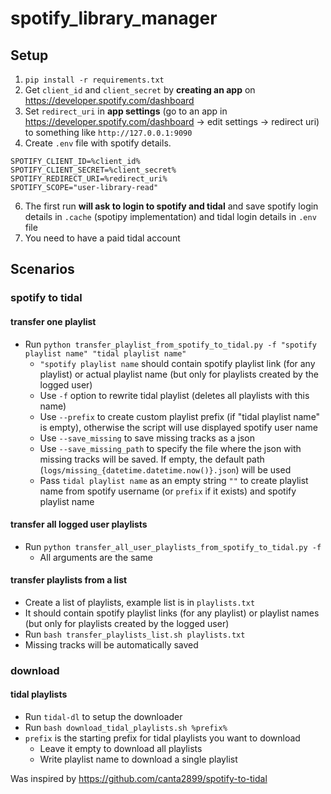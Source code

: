 # spotify_library_manager

## Setup
1. `pip install -r requirements.txt`
2. Get `client_id` and `client_secret` by **creating an app** on https://developer.spotify.com/dashboard
3. Set `redirect_uri` in **app settings** (go to an app in https://developer.spotify.com/dashboard -> edit settings -> redirect uri) to something like `http://127.0.0.1:9090`
4. Create `.env` file with spotify details. 
```
SPOTIFY_CLIENT_ID=%client_id% 
SPOTIFY_CLIENT_SECRET=%client_secret%
SPOTIFY_REDIRECT_URI=%redirect_uri%
SPOTIFY_SCOPE="user-library-read"
```
6. The first run **will ask to login to spotify and tidal** and save spotify login details in `.cache` (spotipy implementation) and tidal login details in `.env` file
7. You need to have a paid tidal account

## Scenarios
### spotify to tidal
#### transfer one playlist
- Run `python transfer_playlist_from_spotify_to_tidal.py -f "spotify playlist name" "tidal playlist name"`
  - `"spotify playlist name` should contain spotify playlist link (for any playlist) or actual playlist name (but only for playlists created by the logged user)
  - Use `-f` option to rewrite tidal playlist (deletes all playlists with this name)
  - Use `--prefix` to create custom playlist prefix (if "tidal playlist name" is empty), otherwise the script will use displayed spotify user name
  - Use `--save_missing` to save missing tracks as a json
  - Use `--save_missing_path` to specify the file where the json with missing tracks will be saved. If empty, the default path (`logs/missing_{datetime.datetime.now()}.json`) will be used
  - Pass `tidal playlist name` as an empty string `""` to create playlist name from spotify username (or `prefix` if it exists) and spotify playlist name

#### transfer all logged user playlists
- Run `python transfer_all_user_playlists_from_spotify_to_tidal.py -f`
  - All arguments are the same
  
#### transfer playlists from a list
- Create a list of playlists, example list is in `playlists.txt` 
- It should contain spotify playlist links (for any playlist) or playlist names (but only for playlists created by the logged user)
- Run `bash transfer_playlists_list.sh playlists.txt`
- Missing tracks will be automatically saved

### download 
#### tidal playlists
- Run `tidal-dl` to setup the downloader
- Run `bash download_tidal_playlists.sh %prefix%`
- `prefix` is the starting prefix for tidal playlists you want to download
  - Leave it empty to download all playlists
  - Write playlist name to download a single playlist
 
Was inspired by https://github.com/canta2899/spotify-to-tidal 

